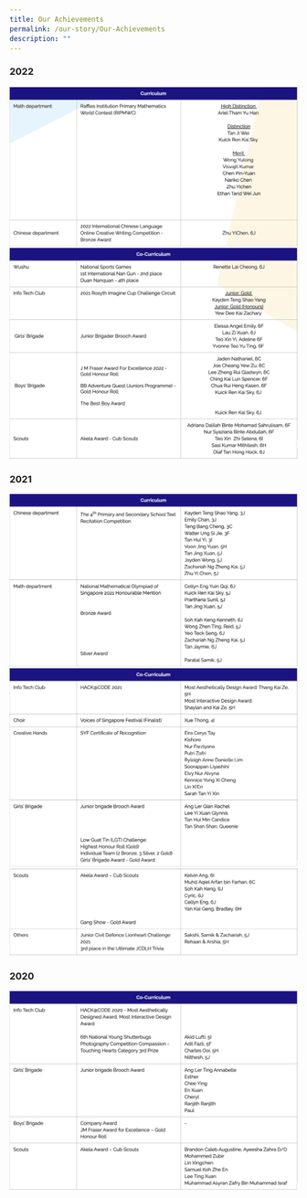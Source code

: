 ```yaml
---
title: Our Achievements
permalink: /our-story/Our-Achievements
description: ""
---
```

### **2022**

![](/images/Our%20Story/Our%20Achievements/pic1.png)
![](/images/Our%20Story/Our%20Achievements/pic2.png)

### **2021**

![](/images/Our%20Story/Our%20Achievements/pic3.png)
![](/images/Our%20Story/Our%20Achievements/pic4.png)
![](/images/Our%20Story/Our%20Achievements/pic5.png)

### **2020**

![](/images/Our%20Story/Our%20Achievements/pic6.png)